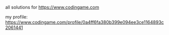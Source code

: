 all solutions for https://www.codingame.com

my profile: https://www.codingame.com/profile/0a4ff6fa380b399e094ee3ce1164893c2061441